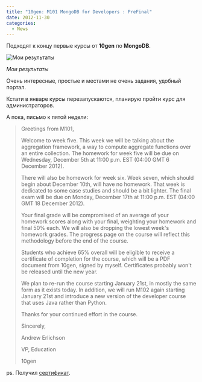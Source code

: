 ```yaml
---
title: "10gen: M101 MongoDB for Developers : PreFinal"
date: 2012-11-30
categories:
  - News
---
```


Подходят к концу первые курсы от **10gen** по **MongoDB**.

![Мои результаты](m101_progress.png)

_Мои результаты_

Очень интересные, простые и местами не очень задания, удобный портал.

Кстати в январе курсы перезапускаются, планирую пройти курс для администраторов.

А пока, письмо к пятой недели:

> Greetings from M101,
> 
> Welcome to week five. This week we will be talking about the aggregation framework, a way to compute aggregate functions over an entire collection. The homework for week five will be due on Wednesday, December 5th at 11:00 p.m. EST (04:00 GMT 6 December 2012).
> 
> There will also be homework for week six. Week seven, which should begin about December 10th, will have no homework. That week is dedicated to some case studies and should be a bit lighter. The final exam will be due on Monday, December 17th at 11:00 p.m. EST (04:00 GMT 18 December 2012).
> 
> Your final grade will be compromised of an average of your homework scores along with your final, weighting your homework and final 50% each. We will also be dropping the lowest week's homework grades. The progress page on the course will reflect this methodology before the end of the course.
> 
> Students who achieve 65% overall will be eligible to receive a certificate of completion for the course, which will be a PDF document from 10gen, signed by myself. Certificates probably won't be released until the new year.
> 
> We plan to re-run the course starting January 21st, in mostly the same form as it exists today. In addition, we will run M102 again starting January 21st and introduce a new version of the developer course that uses Java rather than Python.
> 
> Thanks for your continued effort in the course.
> 
> Sincerely,
>
> Andrew Erlichson
>
> VP, Education
>
> 10gen

ps. Получил [сертификат](certificate.pdf).
